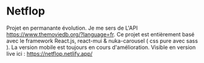 # Netflop
Projet en permanante évolution.
Je me sers de L'API https://www.themoviedb.org/?language=fr. 
Ce projet est entièrement basé avec le framework React.js, react-mui & nuka-carousel ( css pure avec sass ). 
La version mobile est toujours en cours d'amélioration. 
Visible en version live ici : https://netflop.netlify.app/
